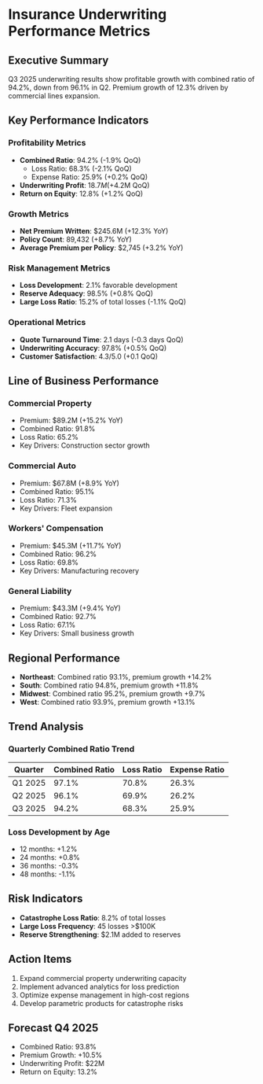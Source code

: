 # Insurance Underwriting Performance Metrics

## Executive Summary
Q3 2025 underwriting results show profitable growth with combined ratio of 94.2%, down from 96.1% in Q2. Premium growth of 12.3% driven by commercial lines expansion.

## Key Performance Indicators

### Profitability Metrics
- **Combined Ratio**: 94.2% (-1.9% QoQ)
  - Loss Ratio: 68.3% (-2.1% QoQ)
  - Expense Ratio: 25.9% (+0.2% QoQ)
- **Underwriting Profit**: $18.7M (+$4.2M QoQ)
- **Return on Equity**: 12.8% (+1.2% QoQ)

### Growth Metrics
- **Net Premium Written**: $245.6M (+12.3% YoY)
- **Policy Count**: 89,432 (+8.7% YoY)
- **Average Premium per Policy**: $2,745 (+3.2% YoY)

### Risk Management Metrics
- **Loss Development**: 2.1% favorable development
- **Reserve Adequacy**: 98.5% (+0.8% QoQ)
- **Large Loss Ratio**: 15.2% of total losses (-1.1% QoQ)

### Operational Metrics
- **Quote Turnaround Time**: 2.1 days (-0.3 days QoQ)
- **Underwriting Accuracy**: 97.8% (+0.5% QoQ)
- **Customer Satisfaction**: 4.3/5.0 (+0.1 QoQ)

## Line of Business Performance

### Commercial Property
- Premium: $89.2M (+15.2% YoY)
- Combined Ratio: 91.8%
- Loss Ratio: 65.2%
- Key Drivers: Construction sector growth

### Commercial Auto
- Premium: $67.8M (+8.9% YoY)
- Combined Ratio: 95.1%
- Loss Ratio: 71.3%
- Key Drivers: Fleet expansion

### Workers' Compensation
- Premium: $45.3M (+11.7% YoY)
- Combined Ratio: 96.2%
- Loss Ratio: 69.8%
- Key Drivers: Manufacturing recovery

### General Liability
- Premium: $43.3M (+9.4% YoY)
- Combined Ratio: 92.7%
- Loss Ratio: 67.1%
- Key Drivers: Small business growth

## Regional Performance
- **Northeast**: Combined ratio 93.1%, premium growth +14.2%
- **South**: Combined ratio 94.8%, premium growth +11.8%
- **Midwest**: Combined ratio 95.2%, premium growth +9.7%
- **West**: Combined ratio 93.9%, premium growth +13.1%

## Trend Analysis

### Quarterly Combined Ratio Trend
| Quarter | Combined Ratio | Loss Ratio | Expense Ratio |
|---------|----------------|------------|---------------|
| Q1 2025 | 97.1%         | 70.8%     | 26.3%        |
| Q2 2025 | 96.1%         | 69.9%     | 26.2%        |
| Q3 2025 | 94.2%         | 68.3%     | 25.9%        |

### Loss Development by Age
- 12 months: +1.2%
- 24 months: +0.8%
- 36 months: -0.3%
- 48 months: -1.1%

## Risk Indicators
- **Catastrophe Loss Ratio**: 8.2% of total losses
- **Large Loss Frequency**: 45 losses >$100K
- **Reserve Strengthening**: $2.1M added to reserves

## Action Items
1. Expand commercial property underwriting capacity
2. Implement advanced analytics for loss prediction
3. Optimize expense management in high-cost regions
4. Develop parametric products for catastrophe risks

## Forecast Q4 2025
- Combined Ratio: 93.8%
- Premium Growth: +10.5%
- Underwriting Profit: $22M
- Return on Equity: 13.2%
